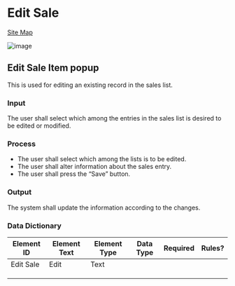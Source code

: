 # Edit Sale

[Site Map](../../README.md)

![image](https://github.com/jar-RED/poultry-palace/assets/126373280/75422995-3473-4539-bed8-00285cfbdb71)


## Edit Sale Item popup
This is used for editing an existing record in the sales list.

### Input
The user shall select which among the entries in the sales list is desired to be edited or modified.

### Process
* The user shall select which among the lists is to be edited.
* The user shall alter information about the sales entry.
* The user shall press the “Save” button.

### Output
The system shall update the information according to the changes.
### Data Dictionary
| Element ID | Element Text | Element Type | Data Type | Required | Rules? |
|------------|--------------|--------------|-----------|----------|--------|
| Edit Sale | Edit | Text|  |  |  |
|  |  |  |  |  |  |
|  |  | |  |  |  |
|  |  |  |  |  |  |



